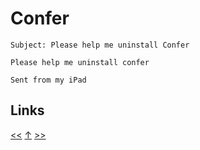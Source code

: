 # Confer

    Subject: Please help me uninstall Confer

    Please help me uninstall confer

    Sent from my iPad
## Links

[<<](2020-07-10.md) [↑](../) [>>](2020-10-12.md)
